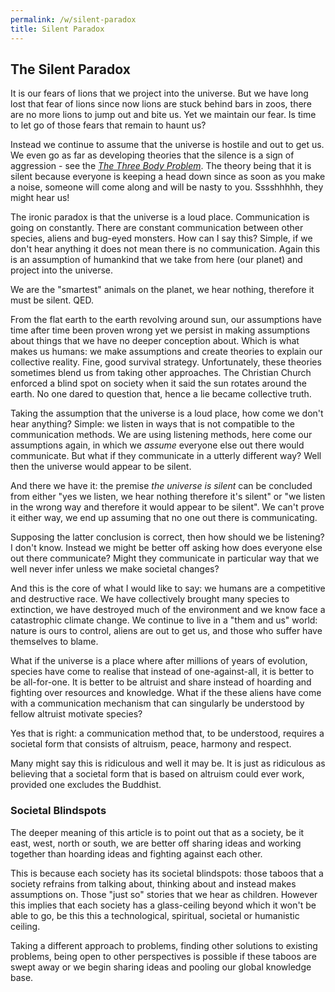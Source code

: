 ```yaml
---
permalink: /w/silent-paradox
title: Silent Paradox
---
```


## The Silent Paradox

It is our fears of lions that we project into the universe. But we have long lost that fear of lions since now lions are stuck behind bars in zoos, there are no more lions to jump out and bite us. Yet we maintain our fear. Is time to let go of those fears that remain to haunt us?

Instead we continue to assume that the universe is hostile and out to get us. We even go as far as developing theories that the silence is a sign of aggression - see the [*The Three Body Problem*](https://en.wikipedia.org/wiki/The_Three-Body_Problem_(novel)). The theory being that it is silent because everyone is keeping a head down since as soon as you make a noise, someone will come along and will be nasty to you. Sssshhhhh, they might hear us!

The ironic paradox is that the universe is a loud place. Communication is going on constantly. There are constant communication between other species, aliens and bug-eyed monsters. How can I say this? Simple, if we don't hear anything it does not mean there is no communication. Again this is an assumption of humankind that we take from here (our planet) and project into the universe.

We are the "smartest" animals on the planet, we hear nothing, therefore it must be silent. QED.

From the flat earth to the earth revolving around sun, our assumptions have time after time been proven wrong yet we persist in making assumptions about things that we have no deeper conception about. Which is what makes us humans: we make assumptions and create theories to explain our collective reality. Fine, good survival strategy. Unfortunately, these theories sometimes blend us from taking other approaches. The Christian Church enforced a blind spot on society when it said the sun rotates around the earth. No one dared to question that, hence a lie became collective truth.

Taking the assumption that the universe is a loud place, how come we don't hear anything? Simple: we listen in ways that is not compatible to the communication methods. We are using listening methods, here come our assumptions again, in which we *assume* everyone else out there would communicate. But what if they communicate in a utterly different way? Well then the universe would appear to be silent.

And there we have it: the premise *the universe is silent* can be concluded from either "yes we listen, we hear nothing therefore it's silent" or "we listen in the wrong way and therefore it would appear to be silent". We can't prove it either way, we end up assuming that no one out there is communicating.

Supposing the latter conclusion is correct, then how should we be listening? I don't know. Instead we might be better off asking how does everyone else out there communicate? Might they communicate in particular way that we well never infer unless we make societal changes?

And this is the core of what I would like to say: we humans are a competitive and destructive race. We have collectively brought many species to extinction, we have destroyed much of the environment and we know face a catastrophic climate change. We continue to live in a "them and us" world: nature is ours to control, aliens are out to get us, and those who suffer have themselves to blame.

What if the universe is a place where after millions of years of evolution, species have come to realise that instead of one-against-all, it is better to be all-for-one. It is better to be altruist and share instead of hoarding and fighting over resources and knowledge. What if the these aliens have come with a communication mechanism that can singularly be understood by fellow altruist motivate species?

Yes that is right: a communication method that, to be understood, requires a societal form that consists of altruism, peace, harmony and respect. 

Many might say this is ridiculous and well it may be. It is just as ridiculous as believing that a societal form that is based on altruism could ever work, provided one excludes the Buddhist.

### Societal Blindspots

The deeper meaning of this article is to point out that as a society, be it east, west, north or south, we are better off sharing ideas and working together than hoarding ideas and fighting against each other.

This is because each society has its societal blindspots: those taboos that a society refrains from talking about, thinking about and instead makes assumptions on. Those "just so" stories that we hear as children. However this implies that each society has a glass-ceiling beyond which it won't be able to go, be this this a technological, spiritual, societal or humanistic ceiling. 

Taking a different approach to problems, finding other solutions to existing problems, being open to other perspectives is possible if these taboos are swept away or we begin sharing ideas and pooling our global knowledge base.

